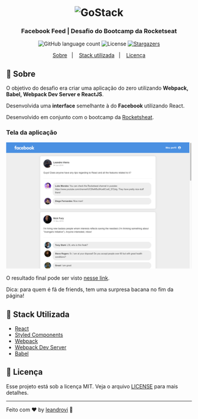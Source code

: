<h1 align="center">
    <img alt="GoStack" src="https://rocketseat-cdn.s3-sa-east-1.amazonaws.com/bootcamp-header.png" width="200px" />
</h1>

<h3 align="center">
  Facebook Feed | Desafio do Bootcamp da Rocketseat
</h3>

<p align="center">
  <img alt="GitHub language count" src="https://img.shields.io/github/languages/count/leandrovi/facebook-feed?color=%2304D361">

  <img alt="License" src="https://img.shields.io/badge/license-MIT-%2304D361">

  <a href="https://github.com/leandrovi/facebook-feed/stargazers">
    <img alt="Stargazers" src="https://img.shields.io/github/stars/leandrovi/facebook-feed?style=social">
  </a>
</p>

<p align="center">
  <a href="#rocket-sobre">Sobre</a>&nbsp;&nbsp;&nbsp;|&nbsp;&nbsp;&nbsp;
  <a href="#wrench-stack-utilizada">Stack utilizada</a>&nbsp;&nbsp;&nbsp;|&nbsp;&nbsp;&nbsp;
  <a href="#memo-licença">Licença</a>
</p>

## :rocket: Sobre

O objetivo do desafio era criar uma aplicação do zero utilizando **Webpack, Babel, Webpack Dev Server e ReactJS**.

Desenvolvida uma **interface** semelhante à do **Facebook** utilizando React.

Desenvolvido em conjunto com o bootcamp da [Rocketsheat](https://github.com/Rocketseat).

### Tela da aplicação

![Facebook](.github/fb-feed.png)

O resultado final pode ser visto [nesse link](https://nifty-murdock-ca3cad.netlify.com/).

Dica: para quem é fã de friends, tem uma surpresa bacana no fim da página!

## :wrench: Stack Utilizada

- [React](https://reactjs.org/)
- [Styled Components](https://nextjs.org/learn/basics/styling-components)
- [Webpack](https://webpack.js.org/)
- [Webpack Dev Server](https://webpack.js.org/configuration/dev-server/)
- [Babel](https://babeljs.io/)

## :memo: Licença

Esse projeto está sob a licença MIT. Veja o arquivo [LICENSE](LICENSE.md) para mais detalhes.

---

Feito com ♥ by [leandrovi](https://github.com/leandrovi) :wave:

